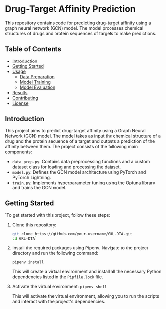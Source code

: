 # Drug-Target Affinity Prediction

This repository contains code for predicting drug-target affinity using a graph neural network (GCN) model. The model processes chemical structures of drugs and protein sequences of targets to make predictions.

## Table of Contents

- [Introduction](#introduction)
- [Getting Started](#getting-started)
- [Usage](#usage)
  - [Data Preparation](#data-preparation)
  - [Model Training](#model-training)
  - [Model Evaluation](#model-evaluation)
- [Results](#results)
- [Contributing](#contributing)
- [License](#license)

## Introduction

This project aims to predict drug-target affinity using a Graph Neural Network (GCN) model. The model takes as input the chemical structure of a drug and the protein sequence of a target and outputs a prediction of the affinity between them. The project consists of the following main components:

- `data_prep.py`: Contains data preprocessing functions and a custom dataset class for loading and processing the dataset.
- `model.py`: Defines the GCN model architecture using PyTorch and PyTorch Lightning.
- `train.py`: Implements hyperparameter tuning using the Optuna library and trains the GCN model.

## Getting Started

`To get started with this project, follow these steps:

1. Clone this repository:

   ```bash
   git clone https://github.com/your-username/GRL-DTA.git
   cd GRL-DTA`

2.  Install the required packages using Pipenv. Navigate to the project directory and run the following command:

    `pipenv install`

    This will create a virtual environment and install all the necessary Python dependencies listed in the `Pipfile.lock` file.

3.  Activate the virtual environment:
    `pipenv shell`

    This will activate the virtual environment, allowing you to run the scripts and interact with the project's dependencies.
    
